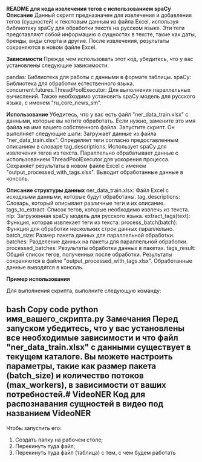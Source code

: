 __README для кода извлечения тегов с использованием spaCy__
__Описание__
Данный скрипт предназначен для извлечения и добавления тегов (сущностей) к текстовым данным из файла Excel, используя библиотеку spaCy для обработки текста на русском языке. Эти теги представляют собой информацию о сущностях в тексте, такие как даты, бренды, виды спорта и другие. После извлечения, результаты сохраняются в новом файле Excel.

__Зависимости__
Прежде чем использовать этот код, убедитесь, что у вас установлены следующие зависимости:

pandas: Библиотека для работы с данными в формате таблицы.
spaCy: Библиотека для обработки естественного языка.
concurrent.futures.ThreadPoolExecutor: Для выполнения параллельных вычислений.
Также необходимо установить spaCy модель для русского языка, с именем "ru_core_news_sm".

__Использование__
Убедитесь, что у вас есть файл "ner_data_train.xlsx" с данными, которые вы хотите обработать. Если нужно, замените это имя файла на имя вашего собственного файла.
Запустите скрипт. Он выполняет следующие шаги:
Загружает данные из файла "ner_data_train.xlsx".
Определяет теги согласно предоставленным описаниям в словаре tag_descriptions.
Использует spaCy для извлечения тегов из текста.
Параллельно обрабатывает данные с использованием ThreadPoolExecutor для ускорения процесса.
Сохраняет результаты в новом файле Excel с именем "output_processed_with_tags.xlsx".
Выводит обработанные данные в консоль.

__Описание структуры данных__
ner_data_train.xlsx: Файл Excel с исходными данными, которые будут обработаны.
tag_descriptions: Словарь, который описывает различные теги и их описание.
tags_to_extract: Список тегов, которые необходимо извлечь из текста.
nlp: Загруженная spaCy модель для русского языка.
extract_tags(text): Функция, которая извлекает теги из текста.
process_batch(batch): Функция для обработки нескольких строк данных параллельно.
batch_size: Размер пакета данных для параллельной обработки.
batches: Разделение данных на пакеты для параллельной обработки.
processed_batches: Результаты обработки данных в пакетах.
tags_result: Общий список тегов, полученных после обработки.
Результаты сохраняются в файле "output_processed_with_tags.xlsx".
Обработанные данные выводятся в консоль.

__Пример использования__

Для выполнения скрипта, выполните следующую команду:

bash
Copy code
python имя_вашего_скрипта.py
Замечания
Перед запуском убедитесь, что у вас установлены все необходимые зависимости и что файл "ner_data_train.xlsx" с данными существует в текущем каталоге.
Вы можете настроить параметры, такие как размер пакета (batch_size) и количество потоков (max_workers), в зависимости от ваших потребностей.# VideoNER
Код для распознавания сущностей в видео под названием VideoNER
--------------------------------------------------------------
Чтобы запустить его:
1. Создать папку на рабочем столе;
2. Перекинуть туда файл;
3. Перекинуть туда файл (таблица) с тем, с чем будем работать
   
